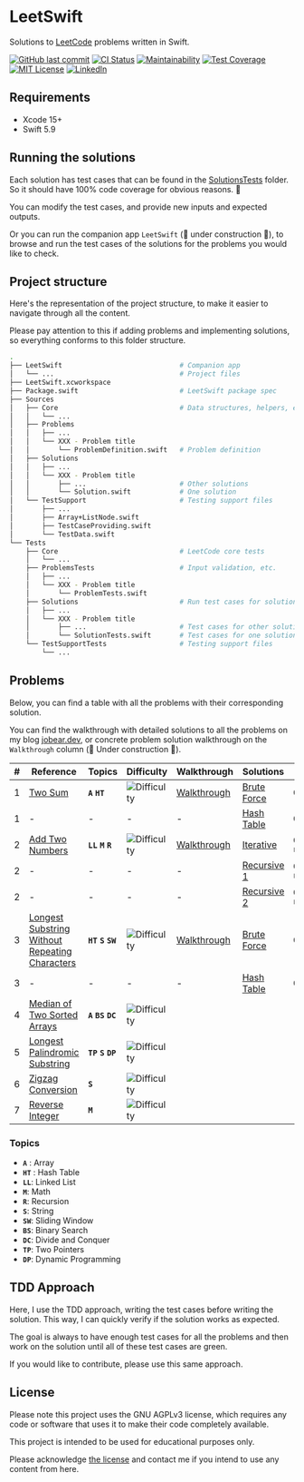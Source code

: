 # LeetSwift

Solutions to [LeetCode](https://leetcode.com/) problems written in Swift.

[![GitHub last commit][last-commit-shield]][last-commit-url]
[![CI Status][ci-status-shield]][ci-status-url]
[![Maintainability][maintainability-shield]][maintainability-url]
[![Test Coverage][coverage-shield]][coverage-url]
[![MIT License][license-shield]][license-url]
[![LinkedIn][linkedin-shield]][linkedin-url]

## Requirements

* Xcode 15+
* Swift 5.9

## Running the solutions

Each solution has test cases that can be found in the [SolutionsTests][solutions-tests-folder] folder.  
So it should have 100% code coverage for obvious reasons. 😬

You can modify the test cases, and provide new inputs and expected outputs.

Or you can run the companion app `LeetSwift` (🚧 under construction 👷), to browse and run the test cases of the solutions for the problems you would like to check.

## Project structure
Here's the representation of the project structure, to make it easier to navigate through all the content.  

Please pay attention to this if adding problems and implementing solutions, so everything conforms to this folder structure.
``` bash
.
├── LeetSwift                             # Companion app
│   └── ...                               # Project files
├── LeetSwift.xcworkspace
├── Package.swift                         # LeetSwift package spec
├── Sources
│   ├── Core                              # Data structures, helpers, etc.
│   │   └── ...
│   ├── Problems
│   │   ├── ...
│   │   └── XXX - Problem title
│   │       └── ProblemDefinition.swift   # Problem definition
│   ├── Solutions
│   │   ├── ...
│   │   └── XXX - Problem title
│   │       ├── ...                       # Other solutions
│   │       └── Solution.swift            # One solution
│   └── TestSupport                       # Testing support files
│       ├── ...
│       ├── Array+ListNode.swift
│       ├── TestCaseProviding.swift
│       └── TestData.swift
└── Tests
    ├── Core                              # LeetCode core tests
    │   └── ...
    ├── ProblemsTests                     # Input validation, etc.
    │   ├── ...
    │   └── XXX - Problem title
    │       └── ProblemTests.swift
    ├── Solutions                         # Run test cases for solutions
    │   ├── ...
    │   └── XXX - Problem title
    │       ├── ...                       # Test cases for other solutions
    │       └── SolutionTests.swift       # Test cases for one solution
    └── TestSupportTests                  # Testing support files
        └── ...
```

## Problems

Below, you can find a table with all the problems with their corresponding solution.

You can find the walkthrough with detailed solutions to all the problems on my blog [jobear.dev][jobear-algo-url], or concrete problem solution walkthrough on the `Walkthrough` column (🚧 Under construction 👷).

| # | Reference | Topics | Difficulty | Walkthrough | Solutions | Time | Space |
| --- | --- | --- | --- | --- | --- | --- | --- |
| 1 | [Two Sum][001-problem] | **`A`** **`HT`** | ![Difficulty][difficulty-easy-shield] | [Walkthrough][001-walkthrough] | [Brute Force][001-solution1] | `O(n²)` | `O(1)` |
| 1 | - | - | - | - | [Hash Table][001-solution2] | `O(n)` | `O(n)` |
| 2 | [Add Two Numbers][002-problem] | **`LL`** **`M`** **`R`** | ![Difficulty][difficulty-medium-shield] | [Walkthrough][002-walkthrough] | [Iterative][002-solution1] | `O(max(m, n))` | `O(1)` |
| 2 | - | - | - | - | [Recursive 1][002-solution2] | `O(max(m, n))` | `O(1)` |
| 2 | - | - | - | - | [Recursive 2][002-solution3] | `O(min(m, n))` | `O(1)` |
| 3 | [Longest Substring Without Repeating Characters][003-problem] | **`HT`** **`S`** **`SW`** | ![Difficulty][difficulty-medium-shield] | [Walkthrough][003-walkthrough] | [Brute Force][003-solution1] | `O(n³)` | `O(min(n, m))` |
| 3 | - | - | - | - | [Hash Table][003-solution2] | `O(n)` | `O(min(n, m))` |
| 4 | [Median of Two Sorted Arrays][004-problem] | **`A`** **`BS`** **`DC`** | ![Difficulty][difficulty-hard-shield] | | | | |
| 5 | [Longest Palindromic Substring][005-problem] | **`TP`** **`S`** **`DP`** | ![Difficulty][difficulty-medium-shield] | | | | |
| 6 | [Zigzag Conversion][006-problem] | **`S`** | ![Difficulty][difficulty-medium-shield] | | | | |
| 7 | [Reverse Integer][007-problem] | **`M`** | ![Difficulty][difficulty-medium-shield] | | | | |

### Topics
- **`A`** : Array
- **`HT`** : Hash Table
- **`LL`**: Linked List
- **`M`**: Math
- **`R`**: Recursion
- **`S`**: String
- **`SW`**: Sliding Window
- **`BS`**: Binary Search
- **`DC`**: Divide and Conquer
- **`TP`**: Two Pointers
- **`DP`**: Dynamic Programming

## TDD Approach
Here, I use the TDD approach, writing the test cases before writing the solution. This way, I can quickly verify if the solution works as expected.

The goal is always to have enough test cases for all the problems and then work on the solution until all of these test cases are green.

If you would like to contribute, please use this same approach.

## License

Please note this project uses the GNU AGPLv3 license, which requires any code or software that uses it to make their code completely available.

This project is intended to be used for educational purposes only.

Please acknowledge [the license](https://github.com/jobearrr/LeetSwift/blob/main/LICENSE) and contact me if you intend to use any content from here.

<!-- Markdown references https://www.markdownguide.org/basic-syntax/#reference-style-links -->
[last-commit-shield]: https://img.shields.io/github/last-commit/jobearrr/LeetSwift?style=flat
[last-commit-url]: https://github.com/jobearrr/LeetSwift/commits/master
[ci-status-shield]: https://github.com/jobearrr/LeetSwift/actions/workflows/ci.yml/badge.svg
[ci-status-url]: https://github.com/jobearrr/LeetSwift/actions/workflows/ci.yml

[maintainability-shield]: https://api.codeclimate.com/v1/badges/0d1c5ec4499a5290300a/maintainability
[maintainability-url]: https://codeclimate.com/github/jobearrr/LeetSwift/maintainability
[coverage-shield]: https://api.codeclimate.com/v1/badges/0d1c5ec4499a5290300a/test_coverage
[coverage-url]: https://codeclimate.com/github/jobearrr/LeetSwift/test_coverage

[license-shield]: https://img.shields.io/github/license/jobearrr/LeetSwift.svg?style=flat
[license-url]: https://github.com/jobearrr/LeetSwift/LICENSE
[linkedin-shield]: https://img.shields.io/badge/-LinkedIn-black.svg??style=flat&logo=linkedin&colorB=555
[linkedin-url]: https://www.linkedin.com/in/jobertsa
[jobear-blog-url]: https://jobear.dev
[jobear-algo-url]: https://jobear.dev/algo-hub/
[solutions-tests-folder]: https://github.com/jobearrr/LeetSwift/tree/main/Tests/SolutionsTests
[license-url]: https://github.com/jobearrr/LeetSwift?tab=AGPL-3.0-1-ov-file#readme
[difficulty-easy-shield]: https://img.shields.io/badge/Easy-brightgreen.svg
[difficulty-medium-shield]: https://img.shields.io/badge/Medium-orange.svg
[difficulty-hard-shield]: https://img.shields.io/badge/Hard-red.svg
[001-problem]: https://leetcode.com/problems/two-sum
[001-walkthrough]: https://jobear.dev/algo-hub/leetcode/001-two-sum
[001-solution1]: https://github.com/jobearrr/LeetSwift/blob/main/Sources/Solutions/001%20-%20Two%20Sum/TwoSumBruteForceSolution.swift
[001-solution2]: https://github.com/jobearrr/LeetSwift/blob/main/Sources/Solutions/001%20-%20Two%20Sum/TwoSumHashTableSolution.swift
[002-problem]: https://leetcode.com/problems/add-two-numbers
[002-walkthrough]: https://jobear.dev/algo-hub/leetcode/002-add-two-numbers
[002-solution1]: https://github.com/jobearrr/LeetSwift/blob/main/Sources/Solutions/002%20-%20Add%20Two%20Numbers/AddTwoNumbersIterativeSolution.swift
[002-solution2]: https://github.com/jobearrr/LeetSwift/blob/main/Sources/Solutions/002%20-%20Add%20Two%20Numbers/AddTwoNumbersRecursiveHelperSolution.swift
[002-solution3]: https://github.com/jobearrr/LeetSwift/blob/main/Sources/Solutions/002%20-%20Add%20Two%20Numbers/AddTwoNumbersRecursiveSolution.swift
[003-problem]: https://leetcode.com/problems/longest-substring-without-repeating-characters
[003-walkthrough]: https://jobear.dev/algo-hub
[003-solution1]: https://github.com/jobearrr/LeetSwift/blob/main/Sources/Solutions/003%20-%20Longest%20Substring%20Without%20Repeating%20Characters/LongestSubstringWithoutRepeatingCharactersBruteForceSolution.swift
[003-solution2]: https://github.com/jobearrr/LeetSwift/blob/main/Sources/Solutions/003%20-%20Longest%20Substring%20Without%20Repeating%20Characters/LongestSubstringWithoutRepeatingCharactersSlidingWindowSolution.swift
[004-problem]: https://leetcode.com/problems/median-of-two-sorted-arrays
[004-walkthrough]: https://jobear.dev/algo-hub
[005-problem]: https://leetcode.com/problems/longest-palindromic-substring
[005-walkthrough]: https://jobear.dev/algo-hub
[006-problem]: https://leetcode.com/problems/zigzag-conversion
[006-walkthrough]: https://jobear.dev/algo-hub
[007-problem]: https://leetcode.com/problems/reverse-integer
[007-walkthrough]: https://jobear.dev/algo-hub
